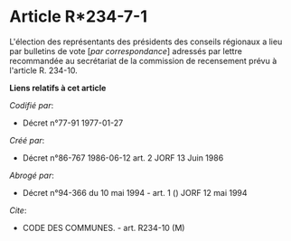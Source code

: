 # Article R*234-7-1

L'élection des représentants des présidents des conseils régionaux a lieu par bulletins de vote [*par correspondance*]
adressés par lettre recommandée au secrétariat de la commission de recensement prévu à l'article R. 234-10.

**Liens relatifs à cet article**

_Codifié par_:

  - Décret n°77-91 1977-01-27

_Créé par_:

  - Décret n°86-767 1986-06-12 art. 2 JORF 13 Juin 1986

_Abrogé par_:

  - Décret n°94-366 du 10 mai 1994 - art. 1 () JORF 12 mai 1994

_Cite_:

  - CODE DES COMMUNES. - art. R234-10 (M)
